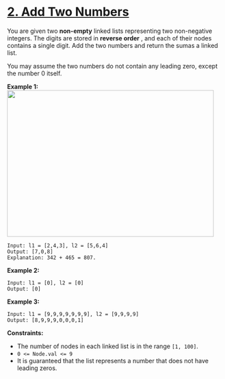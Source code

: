 # [2. Add Two Numbers](https://leetcode.com/problems/add-two-numbers/description/)

You are given two **non-empty** linked lists representing two non-negative integers. The digits are stored in **reverse order** , and each of their nodes contains a single digit. Add the two numbers and return the sumas a linked list.

You may assume the two numbers do not contain any leading zero, except the number 0 itself.

**Example 1:**
<img alt="" src="https://assets.leetcode.com/uploads/2020/10/02/addtwonumber1.jpg" style="width: 483px; height: 342px;">

```
Input: l1 = [2,4,3], l2 = [5,6,4]
Output: [7,0,8]
Explanation: 342 + 465 = 807.
```

**Example 2:**

```
Input: l1 = [0], l2 = [0]
Output: [0]
```

**Example 3:**

```
Input: l1 = [9,9,9,9,9,9,9], l2 = [9,9,9,9]
Output: [8,9,9,9,0,0,0,1]
```

**Constraints:**

- The number of nodes in each linked list is in the range `[1, 100]`.
- `0 <= Node.val <= 9`
- It is guaranteed that the list represents a number that does not have leading zeros.
